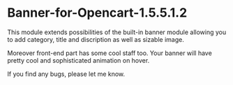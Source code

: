 # Banner-for-Opencart-1.5.5.1.2

This module extends possibilities of the built-in banner module allowing you to add category, title and discription as well as sizable image.

Moreover front-end part has some cool staff too. Your banner will have pretty cool and sophisticated animation on hover.

If you find any bugs, please let me know.
